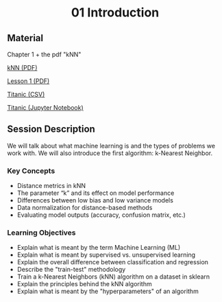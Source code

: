 <h1 align="center">01 Introduction</h1>

## Material

Chapter 1 + the pdf "kNN"

[kNN (PDF)](kNN.pdf)

[Lesson 1 (PDF)](Lesson1IntroductiontoEverythingX.pdf)

[Titanic (CSV)](titanic.csv)

[Titanic (Jupyter Notebook)](Titanic.ipynb)

## Session Description

We will talk about what machine learning is and the types of problems we work with. We will also introduce the first algorithm: k-Nearest Neighbor.

### Key Concepts <!-- NOTE: AI-generated -->

- Distance metrics in kNN
- The parameter “k” and its effect on model performance
- Differences between low bias and low variance models
- Data normalization for distance-based methods
- Evaluating model outputs (accuracy, confusion matrix, etc.)

### Learning Objectives

- Explain what is meant by the term Machine Learning (ML)
- Explain what is meant by supervised vs. unsupervised learning
- Explain the overall difference between classification and regression
- Describe the "train-test" methodology
- Train a k-Nearest Neighbors (kNN) algorithm on a dataset in sklearn
- Explain the principles behind the kNN algorithm
- Explain what is meant by the "hyperparameters" of an algorithm